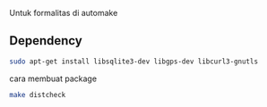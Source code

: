 Untuk formalitas di automake

## Dependency

```sh
sudo apt-get install libsqlite3-dev libgps-dev libcurl3-gnutls
```

cara membuat package 

```sh
make distcheck
```